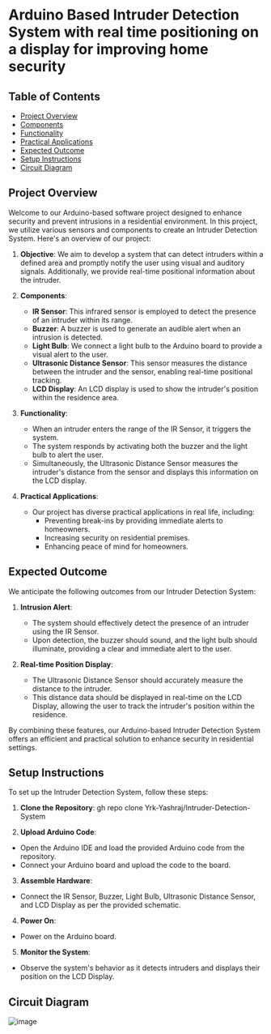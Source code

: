# Arduino Based Intruder Detection System with real time positioning on a display for improving home security

## Table of Contents
- [Project Overview](#project-overview)
- [Components](#components)
- [Functionality](#functionality)
- [Practical Applications](#practical-applications)
- [Expected Outcome](#expected-outcome)
- [Setup Instructions](#setup-instructions)
- [Circuit Diagram](#circuit-diagram)

## Project Overview

Welcome to our Arduino-based software project designed to enhance security and prevent intrusions in a residential environment. In this project, we utilize various sensors and components to create an Intruder Detection System. Here's an overview of our project:

1. **Objective**: We aim to develop a system that can detect intruders within a defined area and promptly notify the user using visual and auditory signals. Additionally, we provide real-time positional information about the intruder.

2. **Components**:
   - **IR Sensor**: This infrared sensor is employed to detect the presence of an intruder within its range.
   - **Buzzer**: A buzzer is used to generate an audible alert when an intrusion is detected.
   - **Light Bulb**: We connect a light bulb to the Arduino board to provide a visual alert to the user.
   - **Ultrasonic Distance Sensor**: This sensor measures the distance between the intruder and the sensor, enabling real-time positional tracking.
   - **LCD Display**: An LCD display is used to show the intruder's position within the residence area.

3. **Functionality**:
   - When an intruder enters the range of the IR Sensor, it triggers the system.
   - The system responds by activating both the buzzer and the light bulb to alert the user.
   - Simultaneously, the Ultrasonic Distance Sensor measures the intruder's distance from the sensor and displays this information on the LCD display.

4. **Practical Applications**:
   - Our project has diverse practical applications in real life, including:
     - Preventing break-ins by providing immediate alerts to homeowners.
     - Increasing security on residential premises.
     - Enhancing peace of mind for homeowners.

## Expected Outcome

We anticipate the following outcomes from our Intruder Detection System:

1. **Intrusion Alert**:
   - The system should effectively detect the presence of an intruder using the IR Sensor.
   - Upon detection, the buzzer should sound, and the light bulb should illuminate, providing a clear and immediate alert to the user.

2. **Real-time Position Display**:
   - The Ultrasonic Distance Sensor should accurately measure the distance to the intruder.
   - This distance data should be displayed in real-time on the LCD Display, allowing the user to track the intruder's position within the residence.

By combining these features, our Arduino-based Intruder Detection System offers an efficient and practical solution to enhance security in residential settings.

## Setup Instructions

To set up the Intruder Detection System, follow these steps:

1. **Clone the Repository**:
gh repo clone Yrk-Yashraj/Intruder-Detection-System

2. **Upload Arduino Code**:
- Open the Arduino IDE and load the provided Arduino code from the repository.
- Connect your Arduino board and upload the code to the board.

3. **Assemble Hardware**:
- Connect the IR Sensor, Buzzer, Light Bulb, Ultrasonic Distance Sensor, and LCD Display as per the provided schematic.

4. **Power On**:
- Power on the Arduino board.

5. **Monitor the System**:
- Observe the system's behavior as it detects intruders and displays their position on the LCD Display.

## Circuit Diagram
![image](https://github.com/Yrk-Yashraj/Intruder-Detection-System/assets/107758107/5f8c44ab-7cdd-46e2-aeef-e64612891423)

